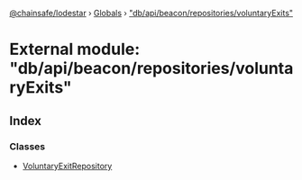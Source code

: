 [@chainsafe/lodestar](../README.md) › [Globals](../globals.md) › ["db/api/beacon/repositories/voluntaryExits"](_db_api_beacon_repositories_voluntaryexits_.md)

# External module: "db/api/beacon/repositories/voluntaryExits"

## Index

### Classes

* [VoluntaryExitRepository](../classes/_db_api_beacon_repositories_voluntaryexits_.voluntaryexitrepository.md)
